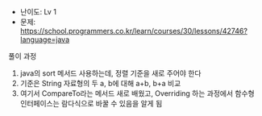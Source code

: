 * 난이도: Lv 1
* 문제: https://school.programmers.co.kr/learn/courses/30/lessons/42746?language=java

풀이 과정
1. java의 sort 메서드 사용하는데, 정렬 기준을 새로 주어야 한다
2. 기준은 String 자료형의 두 a, b에 대해 a+b, b+a 비교
3. 여기서 CompareTo라는 메서드 새로 배웠고, 
Overriding 하는 과정에서 함수형 인터페이스는 람다식으로 바꿀 수 있음을 알게 됨


